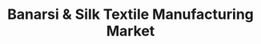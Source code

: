 ---
title: "Banarsi & Silk Textile Manufacturing Market"
url: /karachi/banarsi-and-silk-textile-manufacturing-market/
shop: wholesale
---